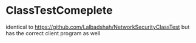 # ClassTestComeplete
identical to https://github.com/Lalbadshah/NetworkSecurityClassTest but has the correct client program as well

